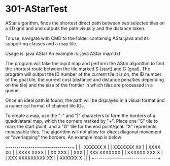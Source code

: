 # 301-AStarTest
AStar algorithm, finds the shortest direct path between two selected tiles on a 2D grid and and outputs the path visually and the distance taken.

To use, navigate with CMD to the folder containing AStar.java and its supporting classes and a map file.

Usage is:
java AStar <map file>
An example is:
java AStar map1.txt
  
The program will take the input map and perform the AStar algorithm to find the shortest route between the tile marked S (start) and G (goal).
The program will output the ID number of the current tile it is on, the ID number of the goal tile, the current cost (distance and distance penalties depending on the tile) and the size of the frontier in which tiles are processed in a queue.

Once an ideal path is found, the path will be displayed in a visual format and a numerical format of chained tile IDs.

To create a map, use the "-" and "|" characters to form the borders of a quadrilateral map, which the corners marked by "+".
Place one "S" tile to mark the start point, and a "G" tile for the end point/goal.  "X" represents impassable tiles.
The algorithm will not allow for direct diagonal movement or "overlapping" the borders.
An example map is below

+-------------------------------+
|                               |
|        XXXXXX       X         |
|         XXXXXXX     XX        |
|            XXXX     XG        |
|            XXXX     XXXX      |
|   XX                 XXX      |
|   XXX                         |
|    XXS           XXXXXXX      |
|   XXXXXX       XXX     X      |
|    XXX XXXXXXXXX       XX     |
|         XXXXXX          X     |
|                               |
+-------------------------------+
